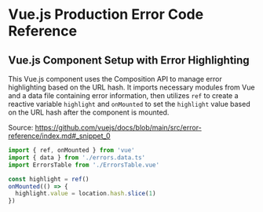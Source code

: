 # Vue.js Production Error Code Reference

## Vue.js Component Setup with Error Highlighting

This Vue.js component uses the Composition API to manage error highlighting based on the URL hash. It imports necessary modules from Vue and a data file containing error information, then utilizes `ref` to create a reactive variable `highlight` and `onMounted` to set the `highlight` value based on the URL hash after the component is mounted.

Source: https://github.com/vuejs/docs/blob/main/src/error-reference/index.md#_snippet_0

```javascript
import { ref, onMounted } from 'vue'
import { data } from './errors.data.ts'
import ErrorsTable from './ErrorsTable.vue'

const highlight = ref()
onMounted(() => {
  highlight.value = location.hash.slice(1)
})
```
